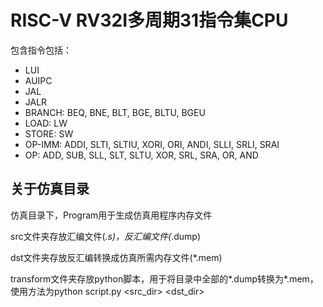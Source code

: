 # RISC-V RV32I多周期31指令集CPU

包含指令包括：

* LUI
* AUIPC
* JAL
* JALR
* BRANCH:   BEQ, BNE, BLT, BGE, BLTU, BGEU
* LOAD:     LW
* STORE:    SW
* OP-IMM:   ADDI, SLTI, SLTIU, XORI, ORI, ANDI, SLLI, SRLI, SRAI
* OP:       ADD, SUB, SLL, SLT, SLTU, XOR, SRL, SRA, OR, AND

## 关于仿真目录

仿真目录下，Program用于生成仿真用程序内存文件

src文件夹存放汇编文件(*.s)，反汇编文件(*.dump)

dst文件夹存放反汇编转换成仿真所需内存文件(*.mem)

transform文件夹存放python脚本，用于将目录中全部的*.dump转换为*.mem，使用方法为python script.py <src_dir> <dst_dir>